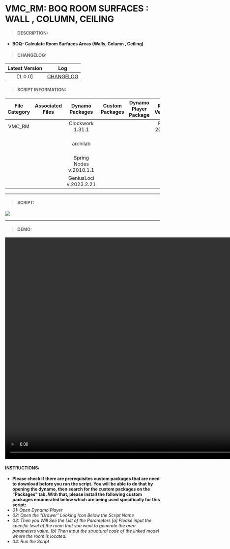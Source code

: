 # VMC_RM: BOQ ROOM SURFACES : WALL , COLUMN, CEILING

> #### DESCRIPTION: 
- **BOQ- Calculate Room Surfaces Areas (Walls, Column , Ceiling)**

> #### CHANGELOG:

| Latest Version | Log |
| :-------: | :----: | 
|[1.0.0] | [CHANGELOG](/_scripts/_project/263_VMC/ROOMS/changelog/VMC_RM_BOQ_RoomSurfaces_WallColumnCeiling.md) |

> #### SCRIPT INFORMATION: 

| File Category | Associated Files | Dynamo Packages | Custom Packages | Dynamo Player Package | Revit Version | Author | Modified By | File Name & Location
| :-------: | :----: | :---: | :---: | :---: | :---: | :---: | :--: | :--:
| VMC_RM |  | Clockwork 1.31.1 | | | Revit 2021.1 | Bino Tuliao | | VMC_BOQ_RoomSurfaces_WallColumnCeiling
| | | archilab | | | | | | (https://bimcapcom.sharepoint.com/:f:/s/BCP-Main/EtmeCVBVJRBDjXd4mcTyzAgBacqay7ie-Pv6y3dg9bDQ5w?e=GI3Hdf)
| | | Spring Nodes v.2010.1.1 |
| | | GeniusLoci v.2023.2.21 |


----------------------------------------------------------------
> #### SCRIPT: 
<img src="./_scripts/_project/263_VMC/ROOMS/images/VMC_BOQ_RoomSurfaces_WallColumnCeiling.png">


------------------------------------------------------------------------------

> #### DEMO: 
<video width="1280" height="720" controls>
 <source src="./_scripts/_project/263_VMC/ROOMS/demo/VMC_BOQ_RoomSurfaces_WallColumnCeiling.mp4" type="video/mp4">
</video>

#### INSTRUCTIONS: 
- **Please check if there are prerequisites custom packages that are need to download before you run the script. 
You will be able to do that by opening the dynamo, then search for the custom packages on the "Packages" tab. 
With that, please install the following custom packages enumerated below which are being used specifically 
for this script:**
- *01: Open Dynamo Player*
- *02: Open the "Drawer" Looking Icon Below the Script Name*
- *03: Then you Will See the List of the Parameters*
    *[a] Please input the specific level of the room that you want to generate the area parameters value.*
    *[b] Then input the structural code of the linked model where the room is located.*
- *04: Run the Script*